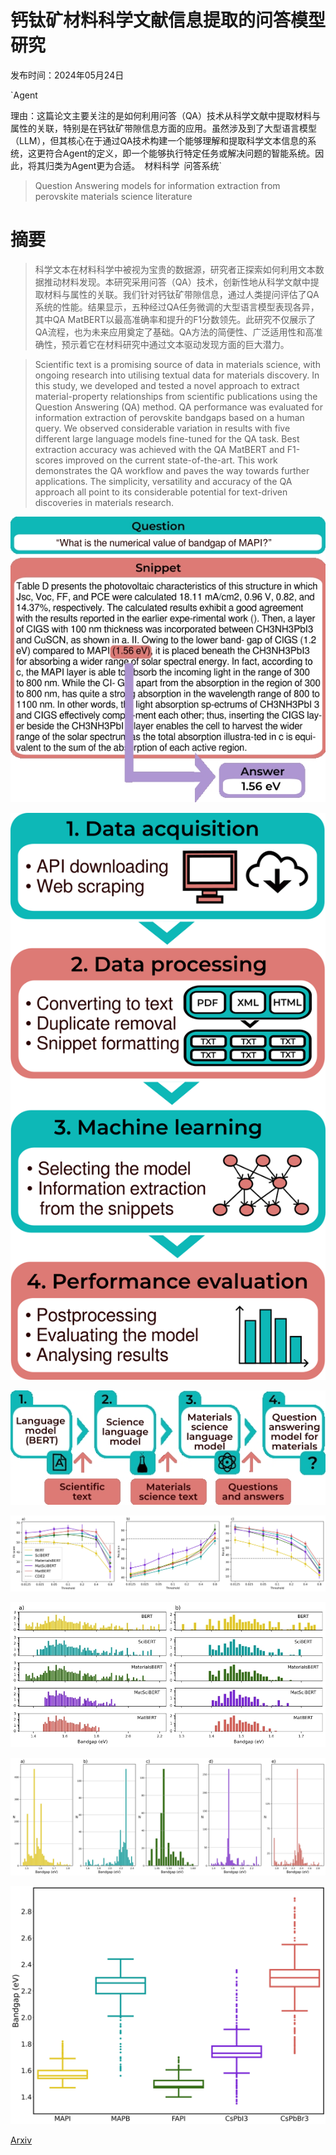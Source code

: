 # 钙钛矿材料科学文献信息提取的问答模型研究

发布时间：2024年05月24日

`Agent

理由：这篇论文主要关注的是如何利用问答（QA）技术从科学文献中提取材料与属性的关联，特别是在钙钛矿带隙信息方面的应用。虽然涉及到了大型语言模型（LLM），但其核心在于通过QA技术构建一个能够理解和提取科学文本信息的系统，这更符合Agent的定义，即一个能够执行特定任务或解决问题的智能系统。因此，将其归类为Agent更为合适。` `材料科学` `问答系统`

> Question Answering models for information extraction from perovskite materials science literature

# 摘要

> 科学文本在材料科学中被视为宝贵的数据源，研究者正探索如何利用文本数据推动材料发现。本研究采用问答（QA）技术，创新性地从科学文献中提取材料与属性的关联。我们针对钙钛矿带隙信息，通过人类提问评估了QA系统的性能。结果显示，五种经过QA任务微调的大型语言模型表现各异，其中QA MatBERT以最高准确率和提升的F1分数领先。此研究不仅展示了QA流程，也为未来应用奠定了基础。QA方法的简便性、广泛适用性和高准确性，预示着它在材料研究中通过文本驱动发现方面的巨大潜力。

> Scientific text is a promising source of data in materials science, with ongoing research into utilising textual data for materials discovery. In this study, we developed and tested a novel approach to extract material-property relationships from scientific publications using the Question Answering (QA) method. QA performance was evaluated for information extraction of perovskite bandgaps based on a human query. We observed considerable variation in results with five different large language models fine-tuned for the QA task. Best extraction accuracy was achieved with the QA MatBERT and F1-scores improved on the current state-of-the-art. This work demonstrates the QA workflow and paves the way towards further applications. The simplicity, versatility and accuracy of the QA approach all point to its considerable potential for text-driven discoveries in materials research.

![钙钛矿材料科学文献信息提取的问答模型研究](../../../paper_images/2405.15290/snippet.jpg)

![钙钛矿材料科学文献信息提取的问答模型研究](../../../paper_images/2405.15290/workflow_vertical.png)

![钙钛矿材料科学文献信息提取的问答模型研究](../../../paper_images/2405.15290/transfer_learning.jpg)

![钙钛矿材料科学文献信息提取的问答模型研究](../../../paper_images/2405.15290/combined.png)

![钙钛矿材料科学文献信息提取的问答模型研究](../../../paper_images/2405.15290/subplots_histograms.jpg)

![钙钛矿材料科学文献信息提取的问答模型研究](../../../paper_images/2405.15290/all_histograms.jpg)

![钙钛矿材料科学文献信息提取的问答模型研究](../../../paper_images/2405.15290/boxplot_matbert.jpg)

[Arxiv](https://arxiv.org/abs/2405.15290)